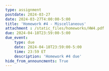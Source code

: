 ```yaml
---
type: assignment
postdate: 2024-03-27
date: 2024-03-27T4:00:00-5:00
title: 'Homework #4 - Miscellaneous'
attachment : /static_files/homeworks/HW4.pdf
due: 2024-04-18T23:59:00-5:00
due_event:
    type: due
    date: 2024-04-18T23:59:00-5:00
    time: 23:59 ET
    description: 'Homework #4 due'
hide_from_announcments: True
---
```

